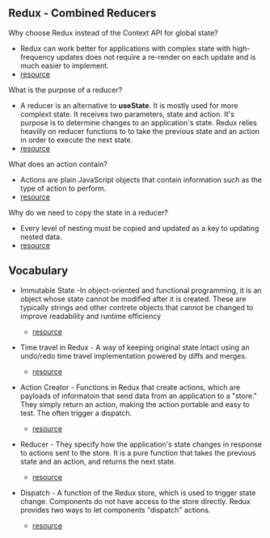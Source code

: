 ## Redux - Combined Reducers

Why choose Redux instead of the Context API for global state?
  * Redux can work better for applications with complex state with high-frequency updates does not require a re-render on each update and is much easier to implement. 
  * [resource](https://dev.to/ibrahima92/redux-vs-react-context-which-one-should-you-choose-2hhh)

What is the purpose of a reducer?
  * A reducer is an alternative to **useState**. It is mostly used for more complext state. It receives two parameters, state and action. It's purpose is to determine changes to an application's state. Redux relies heaviily on reducer functions to to take the previous state and an action in order to execute the next state. 
  * [resource](https://css-tricks.com/understanding-how-reducers-are-used-in-redux/#:~:text=A%20reducer%20is%20a%20function%20that%20determines%20changes%20to%20an%20application's%20state.&text=Redux%20relies%20heavily%20on%20reducer,to%20execute%20the%20next%20state.)

What does an action contain?
  * Actions are plain JavaScript objects that contain information such as the type of action to perform. 
  * [resource](https://www.geeksforgeeks.org/introduction-to-redux-action-reducers-and-store/#:~:text=Actions%3A%20Actions%20are%20a%20plain,fields%20contain%20information%20or%20data.)

Why do we need to copy the state in a reducer?
  * Every level of nesting must be copied and updated as a key to updating nested data. 
  * [resource](https://redux.js.org/recipes/structuring-reducers/immutable-update-patterns)

## Vocabulary

* Immutable State -In object-oriented and functional programming, it is an object whose state cannot be modified after it is created. These are typically strings and other contrete objects that cannot be changed to improve readability and runtime efficiency
  * [resource](https://en.wikipedia.org/wiki/Immutable_object#:~:text=In%20object%2Doriented%20and%20functional,modified%20after%20it%20is%20created.)

* Time travel in Redux - A way of keeping original state intact using an undo/redo time travel implementation powered by diffs and merges. 
  * [resource](https://www.npmjs.com/package/redux-time-travel)

* Action Creator - Functions in Redux that create actions, which are payloads of informatoin that send data from an application to a "store." They simply return an action, making the action portable and easy to test. The often trigger a dispatch.
  * [resource](https://redux.js.org/basics/actions)

* Reducer - They specify how the application's state changes in response to actions sent to the store. It is a pure function that takes the  previous state and an action, and returns the next state. 
  * [resource](https://redux.js.org/basics/reducers)

* Dispatch - A function of the Redux store, which is used to trigger state change. Components do not have access to the store directly. Redux provides two ways to let components "dispatch" actions. 
  * [resource](https://react-redux.js.org/using-react-redux/connect-mapdispatch)
